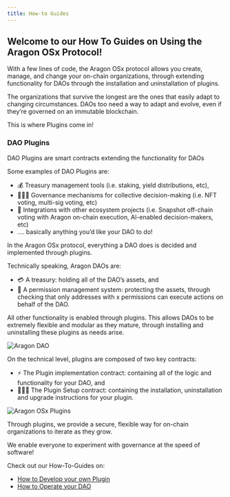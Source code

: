 ```yaml
---
title: How-to Guides
---
```


## Welcome to our How To Guides on Using the Aragon OSx Protocol!

With a few lines of code, the Aragon OSx protocol allows you create, manage, and change your on-chain organizations, through extending functionality for DAOs through the installation and uninstallation of plugins.

The organizations that survive the longest are the ones that easily adapt to changing circumstances. DAOs too need a way to adapt and evolve, even if they’re governed on an immutable blockchain.

This is where Plugins come in!

### DAO Plugins

DAO Plugins are smart contracts extending the functionality for DAOs

Some examples of DAO Plugins are:

- 💰 Treasury management tools (i.e. staking, yield distributions, etc),
- 👩🏾‍⚖️ Governance mechanisms for collective decision-making (i.e. NFT voting, multi-sig voting, etc)
- 🔌 Integrations with other ecosystem projects (i.e. Snapshot off-chain voting with Aragon on-chain execution, AI-enabled decision-makers, etc)
- …. basically anything you’d like your DAO to do!

In the Aragon OSx protocol, everything a DAO does is decided and implemented through plugins.

Technically speaking, Aragon DAOs are:

- 💳 A treasury: holding all of the DAO’s assets, and
- 🤝 A permission management system: protecting the assets, through checking that only addresses with x permissions can execute actions on behalf of the DAO.

All other functionality is enabled through plugins. This allows DAOs to be extremely flexible and modular as they mature, through installing and uninstalling these plugins as needs arise.

![Aragon DAO](https://res.cloudinary.com/dacofvu8m/image/upload/v1683224604/Screen_Shot_2023-05-04_at_14.21.52_uuogzr.png)

On the technical level, plugins are composed of two key contracts:

- ⚡️ The Plugin implementation contract: containing all of the logic and functionality for your DAO, and
- 👩🏻‍🏫 The Plugin Setup contract: containing the installation, uninstallation and upgrade instructions for your plugin.

![Aragon OSx Plugins](https://res.cloudinary.com/dacofvu8m/image/upload/v1683225098/Screen_Shot_2023-05-04_at_14.31.25_r0qqut.png)

Through plugins, we provide a secure, flexible way for on-chain organizations to iterate as they grow.

We enable everyone to experiment with governance at the speed of software!

Check out our How-To-Guides on:

- [How to Develop your own Plugin](./02-plugin-development/index.md)
- [How to Operate your DAO](./01-dao/index.md)
